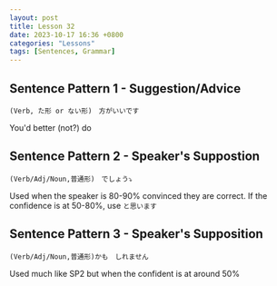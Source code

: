 ```yaml
--- 
layout: post 
title: Lesson 32
date: 2023-10-17 16:36 +0800 
categories: "Lessons"
tags: [Sentences, Grammar]
---
```


## Sentence Pattern 1 - Suggestion/Advice
```
(Verb, た形 or ない形)　方がいいです
```
You'd better (not?) do

## Sentence Pattern 2 - Speaker's Suppostion
```
(Verb/Adj/Noun,普通形)　でしょう⤵︎
```
Used when the speaker is 80-90% convinced they are correct. If the confidence is at 50-80%, use `と思います`

## Sentence Pattern 3 - Speaker's Supposition
```
(Verb/Adj/Noun,普通形)かも　しれません
```
Used much like SP2 but when the confident is at around 50%
